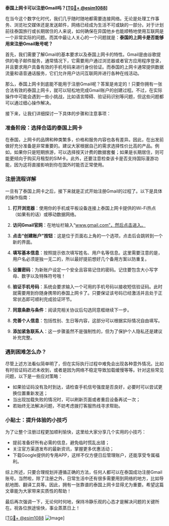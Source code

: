 **泰国上网卡可以注册Gmail吗？[[TG💪+ @esim1088](https://t.me/s/esim1088)]**

在当今这个数字化时代，我们几乎随时随地都需要连接网络。无论是处理工作事务、浏览社交媒体还是发送邮件，网络已经成为生活不可或缺的一部分。对于计划前往泰国旅行或长期居住的人来说，如何确保在异国他乡也能顺畅地使用互联网是一个非常实际的问题。而其中最让人关心的一个问题就是：**泰国的上网卡是否能够用来注册Gmail账号呢？**

首先，我们需要了解Gmail的基本要求以及泰国上网卡的特性。Gmail是由谷歌提供的电子邮件服务，通常情况下，它需要用户通过浏览器或者官方应用程序登录，并且要求用户具备有效的手机号码来进行身份验证。而泰国的上网卡通常提供数据流量和语音通话服务，它们允许用户访问互联网并进行各种在线活动。

那么，泰国上网卡到底能不能用于注册Gmail呢？答案是肯定的！只要你拥有一张合法有效的泰国上网卡，就可以轻松地完成Gmail账户的创建过程。不过，在实际操作中可能会遇到一些小挑战，比如语言障碍、验证码识别等问题，但这些问题都可以通过细心操作解决。

接下来，让我们详细探讨一下具体的步骤和注意事项：

### 准备阶段：选择合适的泰国上网卡

在泰国，上网卡的品牌和种类繁多，价格和服务内容也各有差异。因此，在出发前做好充分准备是非常重要的。建议大家根据自己的需求选择性价比高的产品。例如，如果你只是短期旅游，可以选择按天计费的数据套餐；如果是长期居住，则可能更倾向于购买月租型的SIM卡。此外，还要注意检查该卡是否支持国际漫游功能，因为这将直接影响到你在国外时能否正常使用。

### 注册流程详解

一旦有了泰国上网卡之后，接下来就是正式开始注册Gmail的过程了。以下是具体的操作指南：

1. **打开浏览器**：使用你的手机或平板设备连接上泰国上网卡提供的Wi-Fi热点（如果有的话）或移动数据网络。
   
2. **访问Gmail官网**：在地址栏输入“www.gmail.com”，然后点击进入。
   
3. **点击“创建账户”按钮**：这是位于页面右上角的一个选项，点击后会跳转到一个新的界面。
   
4. **填写基本信息**：按照提示依次填写姓名、用户名等信息。这里需要注意的是，用户名必须是独一无二的，所以最好提前想好几个备用方案以防重复。
   
5. **设置密码**：为新账户设定一个安全且容易记住的密码。记住要包含大小写字母、数字以及特殊符号哦！
   
6. **验证手机号码**：系统会要求输入一个可用的手机号码以接收短信验证码。此时就需要用到你随身携带的泰国上网卡了。只要保证该号码已经激活并且处于正常状态即可顺利完成验证环节。
   
7. **同意条款与条件**：阅读完相关协议后勾选同意框继续下一步。
   
8. **完善个人信息**：包括性别、生日等内容，这部分可以根据实际情况自由填写。
   
9. **添加紧急联系人**：这一步骤虽然不是强制性的，但为了保护个人隐私还是建议补充完整。

### 遇到困难怎么办？

尽管上述方法看似简单明了，但在实际执行过程中难免会出现各种意外情况。比如有时验证码迟迟未收到，或者是因为网络不稳定导致加载缓慢等等。针对这些常见问题，以下是一些应对策略：

- 如果验证码没有及时到达，请检查手机信号强度是否良好，必要时可以尝试更换位置重新发送；
- 当出现加载失败的情况时，可以刷新页面或者重启设备再试一次；
- 若始终无法解决问题，不妨考虑拨打客服热线寻求帮助。

### 小贴士：提升体验的小技巧

为了让整个注册过程更加顺利愉快，这里给大家分享几个实用的小技巧：

- 提前准备好所有必需的信息，避免临时慌乱出错；
- 关注官方渠道发布的最新资讯，掌握更多优惠活动；
- 下载Google提供的专用APP，这样不仅方便日后管理账户，还能享受专属福利。

综上所述，只要合理规划并遵循正确的方法，任何人都可以在泰国成功注册Gmail账号。当然啦，除了注册之外，日常生活中还有很多需要用到网络的地方，比如导航地图、翻译工具等。因此，拥有一张靠谱的泰国上网卡显得尤为重要。希望这篇文章能为大家带来实质性的帮助！

最后再次强调一下，无论何时何地，保持冷静乐观的心态才是解决问题的关键所在。祝各位旅途愉快，事业蒸蒸日上！

[[TG💪+ @esim1088](https://t.me/s/esim1088) ![Image](https://i.postimg.cc/4NQfJmqS/Snipaste-2025-05-13-00-14-12.png)]